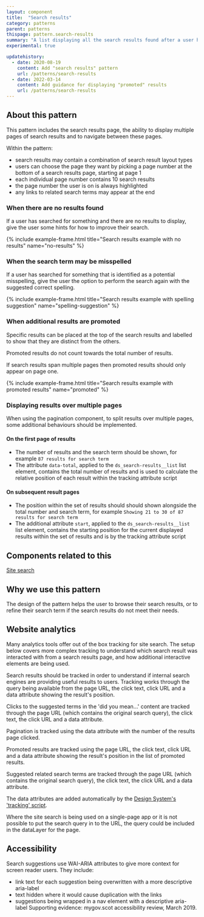 ```yaml
---
layout: component
title:  "Search results"
category: patterns
parent: patterns
thispage: pattern.search-results
summary: "A list displaying all the search results found after a user has made a search."
experimental: true

updatehistory:
  - date: 2020-08-19
    content: Add "search results" pattern
    url: /patterns/search-results
  - date: 2022-03-14
    content: Add guidance for displaying "promoted" results
    url: /patterns/search-results
---
```


## About this pattern

This pattern includes the search results page, the ability to display multiple pages of search results and to navigate between these pages.

Within the pattern:

- search results may contain a combination of search result layout types
- users can choose the page they want by picking a page number at the bottom of a search results page, starting at page 1
- each individual page number contains 10 search results
- the page number the user is on is always highlighted
- any links to related search terms may appear at the end

### When there are no results found

If a user has searched for something and there are no results to display, give the user some hints for how to improve their search.

{% include example-frame.html title="Search results example with no results" name="no-results" %}

### When the search term may be misspelled

If a user has searched for something that is identified as a potential misspelling, give the user the option to perform the search again with the suggested correct spelling.

{% include example-frame.html title="Search results example with spelling suggestion" name="spelling-suggestion" %}

### When additional results are promoted

Specific results can be placed at the top of the search results and labelled to show that they are distinct from the others.

Promoted results do not count towards the total number of results.

If search results span multiple pages then promoted results should only appear on page one.

{% include example-frame.html title="Search results example with promoted results" name="promoted" %}

### Displaying results over multiple pages

When using the pagination component, to split results over multiple pages, some additional behaviours should be implemented.

#### On the first page of results

- The number of results and the search term should be shown, for example ```87 results for search term```
- The attribute ```data-total```, applied to the ```ds_search-results__list``` list element, contains the total number of results and is used to calculate the relative position of each result within the tracking attribute script

#### On subsequent result pages

- The position within the set of results should should shown alongside the total number and search term, for example ```Showing 21 to 30 of 87 results for search term```
- The additional attribute ```start```, applied to the ```ds_search-results__list``` list element, contains the starting position for the current displayed results within the set of results and is by the tracking attribute script

## Components related to this

[Site search](/components/site-search/)

## Why we use this pattern

The design of the pattern helps the user to browse their search results, or to refine their search term if the search results do not meet their needs.

## Website analytics

Many analytics tools offer out of the box tracking for site search. The setup below covers more complex tracking to understand which search result was interacted with from a search results page, and how additional interactive elements are being used.

Search results should be tracked in order to understand if internal search engines are providing useful results to users. Tracking works through the query being available from the page URL, the click text, click URL and a data attribute showing the result's position.

Clicks to the suggested terms in the 'did you mean...' content are tracked through the page URL (which contains the original search query), the click text, the click URL and a data attribute.

Pagination is tracked using the data attribute with the number of the results page clicked.

Promoted results are tracked using the page URL, the click text, click URL and a data attribute showing the result's position in the list of promoted results.

Suggested related search terms are tracked through the page URL (which contains the original search query), the click text, the click URL and a data attribute.

The data attributes are added automatically by the [Design System's 'tracking' script](/get-started/tracking/).

<div class="ds_inset-text"><div class="ds_inset-text__text">
Where the site search is being used on a single-page app or it is not possible to put the search query in to the URL, the query could be included in the dataLayer for the page.
</div></div>

## Accessibility

Search suggestions use WAI-ARIA attributes to give more context for screen reader users. They include:  

*  link text for each suggestion being overwritten with a more descriptive aria-label
*  text hidden where it would cause duplication with the links
*  suggestions being wrapped in a nav element with a descriptive aria-label
Supporting evidence: mygov.scot accessibility review, March 2019.  
